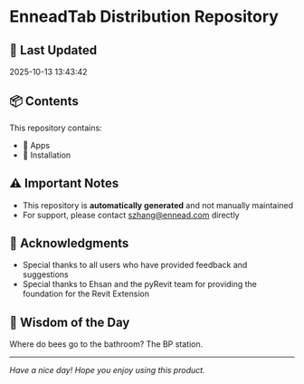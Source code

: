 # EnneadTab Distribution Repository

## 📅 Last Updated
2025-10-13 13:43:42



## 📦 Contents
This repository contains:
- 📂 Apps
- 📂 Installation

## ⚠️ Important Notes
- This repository is **automatically generated** and not manually maintained
- For support, please contact szhang@ennead.com directly

## 🙏 Acknowledgments
- Special thanks to all users who have provided feedback and suggestions
- Special thanks to Ehsan and the pyRevit team for providing the foundation for the Revit Extension

## 💭 Wisdom of the Day
Where do bees go to the bathroom?  The BP station.

---
*Have a nice day! Hope you enjoy using this product.*
